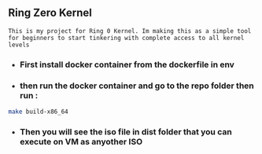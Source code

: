 ## **Ring Zero Kernel**

```
This is my project for Ring 0 Kernel. Im making this as a simple tool for beginners to start tinkering with complete access to all kernel levels
```
 
* ### **First install docker container from the dockerfile in env**
* ### **then run the docker container and go to the repo folder then run :**

```sh
make build-x86_64
```
* ### **Then you will see the iso file in dist folder that you can execute on VM as anyother ISO**

